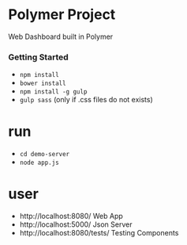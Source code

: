 Polymer Project
========

Web Dashboard built in Polymer

### Getting Started ###
* `npm install`
* `bower install`
* `npm install -g gulp`
* `gulp sass` (only if .css files do not exists)

# run
* `cd demo-server`
* `node app.js`

# user
* http://localhost:8080/ Web App
* http://localhost:5000/ Json Server
* http://localhost:8080/tests/ Testing Components